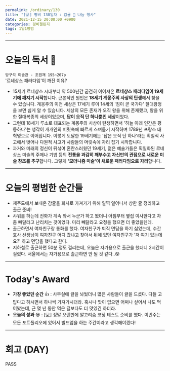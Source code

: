 ```yaml
---
permalink: /ordinary/130
title: "[💻] 평비 130일차 : 감귤 🍊 나눔 행사"
date: 2021-12-15 20:00:00 +0900
categories: 평비챌린지
tags: 1일1평범
---
```


---
# 오늘의 독서 📕
`방구석 미술관 - 조원재 195~207p`  
'르네상스 패러다임'이 깨진 이유?  
- 15세기 르네상스 시대부터 약 500년간 굳건히 이어져온 **르네상스 패러다임이 19세기에 깨지기 시작**합니다. 근본적인 원인은 **18세기 계몽주의 사상의 탄생**에서 찾을 수 있습니다. 계몽주의 이전 세상은 17세기 루이 14세의 '짐이 곧 국가다' 절대왕정을 보면 쉽게 알 수 있습니다. 세상의 모든 존재가 오직 왕을 위해 존재했고, 왕을 위한 절대복종의 세상이었으며, **답이 오직 단 하나뿐인 세상**이었다.
- 그런데 18세기 루소로 대표되는 계몽주의 사상이 탄생하면서 '하늘 아래 인간은 평등하다'는 생각이 개개인의 머릿속에 빠르게 스며들기 시작하며 1789년 프랑스 대혁명으로 이어집니다. 이렇게 도달한 19세기에는 '답은 오직 단 하나'라는 획일적 사고에서 벗어나 다원적 사고가 사람들의 머릿속에 자리 잡기 시작합니다.
- 과거와 미래의 정신이 뒤섞여 혼란스러웠던 19세기, 젊은 예술가들은 획일화된 르네상스 미술의 주제나 기법 등의 **전통을 과감히 깨부수고 자신만의 관점으로 새로운 미술 창조를 추구**합니다. 그렇게 **'모더니즘 미술'이 새로운 패러다임으로 자리**합니다.

---
# 오늘의 평범한 순간들
- 제주도에서 보내온 감귤을 회사로 가져가기 위해 일찍 일어나서 상한 귤 정리하고 출근 준비!
- 샤워를 하는데 전화가 계속 와서 누군가 하고 봤더니 아침부터 옆집 이사한다고 차좀 빼달라고 난리치는 것이었다. 미리 빼달라고 요청을 했으면 더 좋았을텐데.
- 출근하면서 여자친구랑 통화를 했다. 여자친구가 퇴직 면담을 하기 싫었는데, 수간호사 선생님이 여자친구 어디 갔냐고 찾아서 뒤에 있던 여자친구가 '저 여기 있는데요?' 하고 면담을 했다고 한다.
- 지하철로 출근하면 50분 정도 걸리는데, 오늘은 자가용으로 출근을 했더니 2시간이 걸렸다. 서울에서는 자가용으로 출근하면 안 될 것 같다..😰

---
# Today's Award
- **가장 좋았던 순간** 👍 : 사무실에 귤을 놔뒀더니 많은 사람들이 귤을 드셨다. 다들 고맙다고 하시면서 하나씩 가져가시더라. 혹시나 맛이 없으면 어쩌나 싶어서 나도 먹어봤는데, 근 몇 년 동안 먹은 귤보다도 더 맛있긴 하더라.
- **오늘의 성과** 😎 : [💻] 정말 오랜만에 알고리즘 코딩 테스트 준비를 했다. 이번주는 모든 포트폴리오에 있어서 빌드업을 하는 주간이라고 생각해야겠다!

---
# 회고 (DAY)
PASS